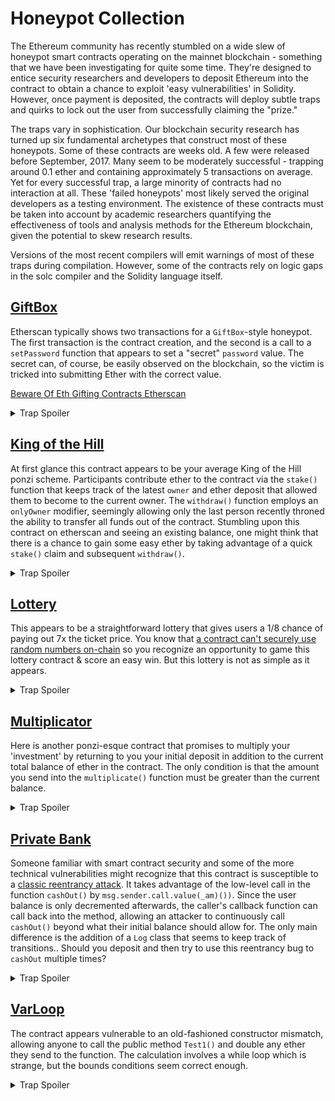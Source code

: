 # Honeypot Collection

The Ethereum community has recently stumbled on a wide slew of honeypot smart contracts operating on the mainnet blockchain - something that we have been investigating for quite some time. They're designed to entice security researchers and developers to deposit Ethereum into the contract to obtain a chance to exploit 'easy vulnerabilities' in Solidity. However, once payment is deposited, the contracts will deploy subtle traps and quirks to lock out the user from successfully claiming the "prize."

The traps vary in sophistication. Our blockchain security research has turned up six fundamental archetypes that construct most of these honeypots. Some of these contracts are weeks old. A few were released before September, 2017. Many seem to be moderately successful - trapping around 0.1 ether and containing approximately 5 transactions on average. Yet for every successful trap, a large minority of contracts had no interaction at all. These 'failed honeypots' most likely served the original developers as a testing environment. The existence of these contracts must be taken into account by academic researchers quantifying the effectiveness of tools and analysis methods for the Ethereum blockchain, given the potential to skew research results.

Versions of the most recent compilers will emit warnings of most of these traps during compilation. However, some of the contracts rely on logic gaps in the solc compiler and the Solidity language itself.

## [GiftBox](GiftBox.sol)

Etherscan typically shows two transactions for a `GiftBox`-style honeypot. The first transaction is the contract creation, and the second is a call to a `setPassword` function that appears to set a "secret" `password` value. The secret can, of course, be easily observed on the blockchain, so the victim is tricked into submitting Ether with the correct value.

[Beware Of Eth Gifting Contracts Etherscan](https://www.blockchainsemantics.com/blog/beware-of-eth-gifting-contracts-etherscan/)

<details>
  <summary>Trap Spoiler</summary>
  Unbeknownst to the victim, the contract owner has already changed the stored hash of the secret, using an internal transaction with 0 value. Etherscan does not clearly display these 0 value internal transactions. The GiftBox owner might also be monitoring the mempool & would be prepared to front-run any withdrawals that submit the correct password;
</details>

## [King of the Hill](KOTH.sol)

At first glance this contract appears to be your average King of the Hill ponzi scheme. Participants contribute ether to the contract via the `stake()` function that keeps track of the latest `owner` and ether deposit that allowed them to become to the current owner. The `withdraw()` function employs an `onlyOwner` modifier, seemingly allowing only the last person recently throned the ability to transfer all funds out of the contract. Stumbling upon this contract on etherscan and seeing an existing balance, one might think that there is a chance to gain some easy ether by taking advantage of a quick `stake()` claim and subsequent `withdraw()`.

<details>
  <summary>Trap Spoiler</summary>
  The heart of the honeypot lies in the fact that the owner variable qualifying the `onlyOwner` modifier is not the one being reassigned in the `stake()` function. This is a particularly nasty bug that is made even more insidious by the fact that solc compilers version <0.6.0 will throw no error or warning indicating that the owner address is in fact being shadowed by the inheriting `CEOThrone` contract. By re-declaring the variable in the child's scope, the contract ensures that owner in `Ownable` is actually never reassigned at all and allows the original creator to dump all funds at their leisure. 
</details>

## [Lottery](Lottery.sol)

This appears to be a straightforward lottery that gives users a 1/8 chance of paying out 7x the ticket price. You know that [a contract can't securely use random numbers on-chain](../bad_randomness) so you recognize an opportunity to game this lottery contract & score an easy win. But this lottery is not as simple as it appears.

<details>
  <summary>Trap Spoiler</summary>
  Uninitialized structs default to acting like storage pointers for solidity versions <0.5.0 allowing the owner to use the `SeedComponents` variable to overwrite private variables.
</details>

## [Multiplicator](Multiplicator.sol)

Here is another ponzi-esque contract that promises to multiply your 'investment' by returning to you your initial deposit in addition to the current total balance of ether in the contract. The only condition is that the amount you send into the `multiplicate()` function must be greater than the current balance.

<details>
  <summary>Trap Spoiler</summary>
  The contract takes advantage of the fact that the global variable balance on the contract will always contain any ether sent to payable functions attached to `msg.value`. As a result, the condition `if(msg.value>=this.balance)` will always fail and the transfer will never occur. The `multiplicate()` function itself affirms the erroneous assumption by setting the transfer parameter as `this.balance + msg.value` (instead of only `this.balance`)
</details>

## [Private Bank](PrivateBank.sol)

Someone familiar with smart contract security and some of the more technical vulnerabilities might recognize that this contract is susceptible to a [classic reentrancy attack](https://github.com/trailofbits/not-so-smart-contracts/tree/master/reentrancy). It takes advantage of the low-level call in the function `cashOut()` by `msg.sender.call.value(_am)())`. Since the user balance is only decremented afterwards, the caller's callback function can call back into the method, allowing an attacker to continuously call `cashOut()` beyond what their initial balance should allow for. The only main difference is the addition of a `Log` class that seems to keep track of transitions.. Should you deposit and then try to use this reentrancy bug to `cashOut` multiple times?

<details>
  <summary>Trap Spoiler</summary>

  This honeypot takes advantage of the caller's assumptions, diverting attention away from the trap by seemingly including a reentrancy vulnerability. However, if you attempt to exploit this contract, you will find that your call to `cashOut` will fail every time.

  A closer inspection of the constructor will show that `TransferLog` is initialized from a user-supplied address. As long as the contract code at that location contains similar function signatures, the implementation of `AddMessage` can be completely different than the `Log` code contained in this source file. If this contract was deployed and only bytecode is available for the deployed `Log` contract, we can assume that it will revert or trap execution in a computationally expensive loop for everyone else but the owner.

</details>

## [VarLoop](VarLoop.sol)

The contract appears vulnerable to an old-fashioned constructor mismatch, allowing anyone to call the public method `Test1()` and double any ether they send to the function. The calculation involves a while loop which is strange, but the bounds conditions seem correct enough.

<details>
  <summary>Trap Spoiler</summary>

  This contract takes advantage of different semantics between Solidity and JavaScript to create type confusion. The var keyword allows the compiler to infer the type of the assignment when declaring a variable. In this instance, `i1` and `i2` are resolved to fact be `uint8`. As such, their maximum value will be 255 after which they overflow (because the solidity version is <0.8.0) causing the loop condition `if (i1 < i2)` to fail, sending at most 255 wei to the caller before terminating.

  Fortunately the var keyword was deprecated by the Solidity authors for versions 0.7.0 or greater.

  Implicit conversion of `var` type variable into `uint8` causes payment loop to short-circuit.

</details>
